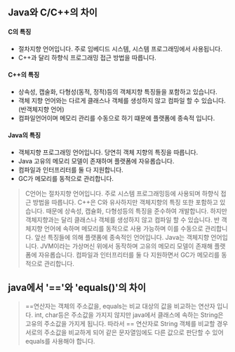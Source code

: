 ## Java와 C/C++의 차이

#### C의 특징
- 절차지향 언어입니다. 주로 임베디드 시스템, 시스템 프로그래밍에서 사용됩니다.
- C++과 달리 하향식 프로그래밍 접근 방법을 따릅니다.

#### C++의 특징
- 상속성, 캡술화, 다형성(동적, 정적)등의 객체지향 특징들을 포함하고 있습니다.
- 객체 지향 언어와는 다르게 클래스나 객체를 생성하지 않고 컴파일 할 수 있습니다. (반객체지향 언어)
- 컴파일언어이며 메모리 관리를 수동으로 하기 떄문에 플랫폼에 종속적 입니다.

#### Java의 특징
- 객체지향 프로그래밍 언어입니다. 당연히 객체 지향의 특징을 따릅니다.
- Java 고유의 메모리 모델이 존재하며 플랫폼에 자유롭습니다.
- 컴파일과 인터프리터를 둘 다 지원합니다.
- GC가 메모리를 동적으로 관리합니다.

> C언어는 절차지향 언어입니다. 주로 시스템 프로그래밍등에 사용되며 하향식 접근 방법을 따릅니다. C++은 C와 유사하지만 객체지향의
특징 또한 포함하고 있습니다. 때문에 상속성, 캡슐화, 다형성등의 특징을 준수하여 개발합니다. 하지만 객체지향과는 달리 클래스나 객체를 
생성하지 않고 컴파일 할 수 있습니다. 반 객체지향 언어에 속하며 메모리를 동적으로 사용 가능하며 이를 수동으로 관리합니다. 앞선 특징들에
의해 플랫폼에 종속적인 언어입니다. Java는 객체지향 언어입니다. JVM이라는 가상머신 위에서 동작하며 고유의 메모리 모델이 존재해
플랫폼에 자유롭습니다. 컴파일과 인터프리터를 둘 다 지원하면서 GC가 메모리를 동적으로 관리합니다.

## java에서 '=='와 'equals()'의 차이

> ==연산자는 객체의 주소값을, equals는 비교 대상의 값을 비교하는 연산자 입니다. int, char등은 주소값을 가지지 않지만 java에서 클래스에 속하는 String은 고유의 주소값을 가지게 됩니다. 따라서 == 연산자로 String 객체를 비교할 경우 서로의 주소값을 비교하게 되어 같은 문자열임에도 다른 값으로 판단할 수 있어 equals를 사용해야 합니다.

